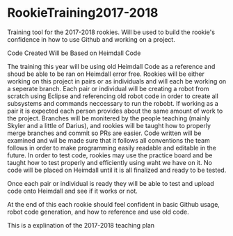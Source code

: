 # RookieTraining2017-2018
Training tool for the 2017-2018 rookies. 
Will be used to build the rookie's confidence in how to use Github and working on a project.

Code Created Will be Based on Heimdall Code

The training this year will be using old Heimdall Code as a reference and shoud be able to be ran on Heimdall error free.
Rookies will be either working on this project in pairs or as individuals and will each be working on a seperate branch. Each pair
or individual will be creating a robot from scratch using Eclipse and referencing old robot code in order to create all subsystems and 
commands neccessary to run the robobt. If working as a pair it is expected each person provides about the same amount of work to the
project. Branches will be monitered by the people teaching (mainly Skyler and a little of Darius), and rookies will be taught how to
properly merge branches and commit so PRs are easier. Code written will be examined and wil be made sure that it follows all 
conventions the team follows in order to make programming easily readable and editable in the future. In order to test code, rookies may 
use the practice board and be taught how to test properly and efficiently using waht we have on it. No code will be placed on Heimdall
until it is all finalized and ready to be tested.

Once each pair or individual is ready they will be able to test and upload code onto Heimdall and see if it works or not.

At the end of this each rookie should feel confident in basic Github usage, robot code generation, and how to reference and use old code.

This is a explination of the 2017-2018 teaching plan 
